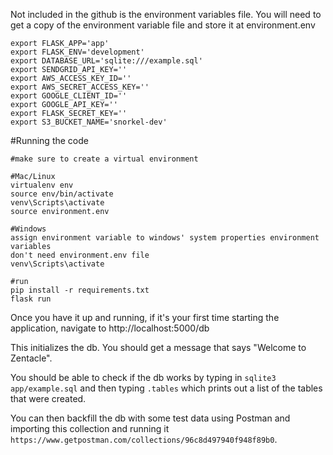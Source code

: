 Not included in the github is the environment variables file. You will need to get a copy of the environment variable file and store it at environment.env

```
export FLASK_APP='app'
export FLASK_ENV='development'
export DATABASE_URL='sqlite:///example.sql'
export SENDGRID_API_KEY=''
export AWS_ACCESS_KEY_ID=''
export AWS_SECRET_ACCESS_KEY=''
export GOOGLE_CLIENT_ID=''
export GOOGLE_API_KEY=''
export FLASK_SECRET_KEY=''
export S3_BUCKET_NAME='snorkel-dev'
```

#Running the code
```
#make sure to create a virtual environment

#Mac/Linux
virtualenv env
source env/bin/activate
venv\Scripts\activate
source environment.env

#Windows
assign environment variable to windows' system properties environment variables
don't need environment.env file
venv\Scripts\activate

#run
pip install -r requirements.txt
flask run
```

Once you have it up and running, if it's your first time starting the application, navigate to http://localhost:5000/db

This initializes the db. You should get a message that says "Welcome to Zentacle".

You should be able to check if the db works by typing in `sqlite3 app/example.sql` and then typing `.tables` which prints out a list of the tables that were created.

You can then backfill the db with some test data using Postman and importing this collection and running it `https://www.getpostman.com/collections/96c8d497940f948f89b0`.